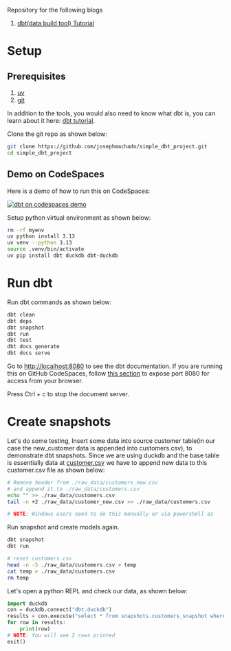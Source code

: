 Repository for the following blogs

1. [dbt(data build tool) Tutorial](https://www.startdataengineering.com/post/dbt-data-build-tool-tutorial/)

# Setup

## Prerequisites

1. [uv](https://docs.astral.sh/uv/)
2. [git](https://git-scm.com/book/en/v2/Getting-Started-Installing-Git)

In addition to the tools, you would also need to know what dbt is, you can learn about it here: [dbt tutorial](https://www.startdataengineering.com/post/dbt-data-build-tool-tutorial/).

Clone the git repo as shown below:

```bash
git clone https://github.com/josephmachado/simple_dbt_project.git
cd simple_dbt_project
```

## Demo on CodeSpaces

Here is a demo of how to run this on CodeSpaces:

[![dbt on codespaces demo](https://img.youtube.com/vi/UEVuIKmx5X0/maxresdefault.jpg)](https://youtu.be/UEVuIKmx5X0)

Setup python virtual environment as shown below:

```bash
rm -rf myenv
uv python install 3.13
uv venv --python 3.13
source .venv/bin/activate
uv pip install dbt duckdb dbt-duckdb
```

# Run dbt 

Run dbt commands as shown below:

```bash
dbt clean
dbt deps
dbt snapshot
dbt run 
dbt test
dbt docs generate
dbt docs serve
```

Go to [http://localhost:8080](http://localhost:8080) to see the dbt documentation. If you are running this on GitHub CodeSpaces, follow [this section]() to expose port 8080 for access from your browser.

Press Ctrl + c to stop the document server.

# Create snapshots

Let's do some testing, Insert some data into source customer table(in our case the new_customer data is appended into customers.csv), to demonstrate dbt snapshots. Since we are using duckdb and the base table is essentially data at [customer.csv](./raw_data/customer.csv) we have to append new data to this customer.csv file as shown below:

```bash
# Remove header from ./raw_data/customers_new.csv
# and append it to ./raw_data/customers.csv
echo "" >> ./raw_data/customers.csv
tail -n +2 ./raw_data/customer_new.csv >> ./raw_data/customers.csv

# NOTE: Windows users need to do this manually or via powershell as
```

Run snapshot and create models again.

```bash
dbt snapshot 
dbt run 
```

```bash
# reset customers.csv
head -n -5 ./raw_data/customers.csv > temp
cat temp > ./raw_data/customers.csv 
rm temp
```

Let's open a python REPL and check our data, as shown below:

```python
import duckdb
con = duckdb.connect("dbt.duckdb")
results = con.execute("select * from snapshots.customers_snapshot where customer_id = 82").fetchall()
for row in results:
    print(row)
# NOTE: You will see 2 rows printed
exit()
```

